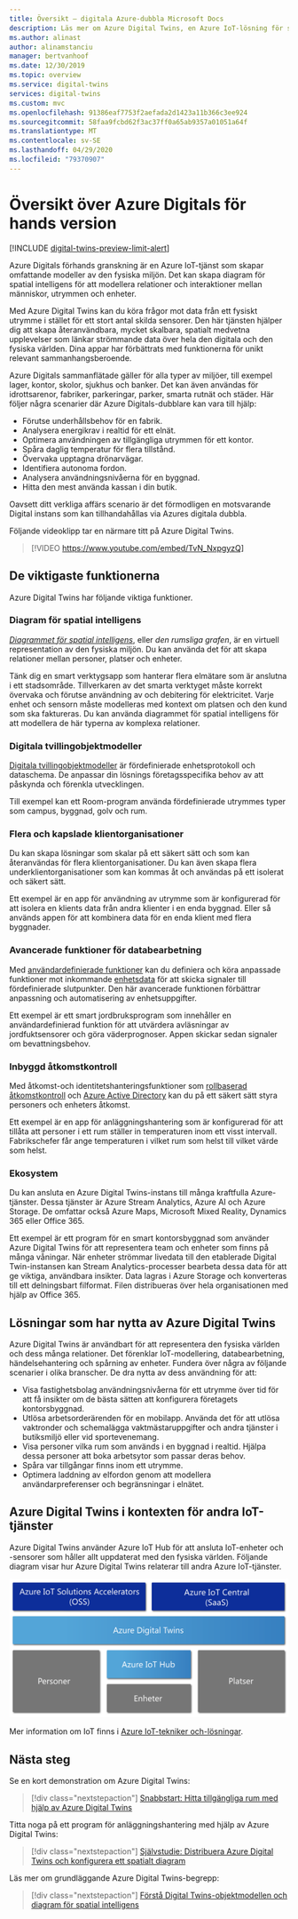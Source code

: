 ```yaml
---
title: Översikt – digitala Azure-dubbla Microsoft Docs
description: Läs mer om Azure Digital Twins, en Azure IoT-lösning för spatial intelligens.
ms.author: alinast
author: alinamstanciu
manager: bertvanhoof
ms.date: 12/30/2019
ms.topic: overview
ms.service: digital-twins
services: digital-twins
ms.custom: mvc
ms.openlocfilehash: 91386eaf7753f2aefada2d1423a11b366c3ee924
ms.sourcegitcommit: 58faa9fcbd62f3ac37ff0a65ab9357a01051a64f
ms.translationtype: MT
ms.contentlocale: sv-SE
ms.lasthandoff: 04/29/2020
ms.locfileid: "79370907"
---
```

# <a name="overview-of-azure-digital-twins-preview"></a>Översikt över Azure Digitals för hands version

[!INCLUDE [digital-twins-preview-limit-alert](../../includes/digital-twins-preview-limit-alert.md)]

Azure Digitals förhands granskning är en Azure IoT-tjänst som skapar omfattande modeller av den fysiska miljön. Det kan skapa diagram för spatial intelligens för att modellera relationer och interaktioner mellan människor, utrymmen och enheter.

Med Azure Digital Twins kan du köra frågor mot data från ett fysiskt utrymme i stället för ett stort antal skilda sensorer. Den här tjänsten hjälper dig att skapa återanvändbara, mycket skalbara, spatialt medvetna upplevelser som länkar strömmande data över hela den digitala och den fysiska världen. Dina appar har förbättrats med funktionerna för unikt relevant sammanhangsberoende. 

Azure Digitals sammanflätade gäller för alla typer av miljöer, till exempel lager, kontor, skolor, sjukhus och banker. Det kan även användas för idrottsarenor, fabriker, parkeringar, parker, smarta rutnät och städer. Här följer några scenarier där Azure Digitals-dubblare kan vara till hjälp:

- Förutse underhållsbehov för en fabrik.
- Analysera energikrav i realtid för ett elnät.
- Optimera användningen av tillgängliga utrymmen för ett kontor.
- Spåra daglig temperatur för flera tillstånd.
- Övervaka upptagna drönarvägar.
- Identifiera autonoma fordon.
- Analysera användningsnivåerna för en byggnad.
- Hitta den mest använda kassan i din butik.

Oavsett ditt verkliga affärs scenario är det förmodligen en motsvarande Digital instans som kan tillhandahållas via Azures digitala dubbla.

Följande videoklipp tar en närmare titt på Azure Digital Twins.

> [!VIDEO https://www.youtube.com/embed/TvN_NxpgyzQ]

## <a name="key-capabilities"></a>De viktigaste funktionerna

Azure Digital Twins har följande viktiga funktioner.

### <a name="spatial-intelligence-graph"></a>Diagram för spatial intelligens

[*Diagrammet för spatial intelligens*](./concepts-objectmodel-spatialgraph.md#spatial-intelligence-graph), eller *den rumsliga grafen*, är en virtuell representation av den fysiska miljön. Du kan använda det för att skapa relationer mellan personer, platser och enheter.

Tänk dig en smart verktygsapp som hanterar flera elmätare som är anslutna i ett stadsområde. Tillverkaren av det smarta verktyget måste korrekt övervaka och förutse användning av och debitering för elektricitet. Varje enhet och sensorn måste modelleras med kontext om platsen och den kund som ska faktureras. Du kan använda diagrammet för spatial intelligens för att modellera de här typerna av komplexa relationer.

### <a name="digital-twin-object-models"></a>Digitala tvillingobjektmodeller

[Digitala tvillingobjektmodeller](./concepts-objectmodel-spatialgraph.md#digital-twins-object-models) är fördefinierade enhetsprotokoll och dataschema. De anpassar din lösnings företagsspecifika behov av att påskynda och förenkla utvecklingen.

Till exempel kan ett Room-program använda fördefinierade utrymmes typer som campus, byggnad, golv och rum.

### <a name="multiple-and-nested-tenants"></a>Flera och kapslade klientorganisationer

Du kan skapa lösningar som skalar på ett säkert sätt och som kan återanvändas för flera klientorganisationer. Du kan även skapa flera underklientorganisationer som kan kommas åt och användas på ett isolerat och säkert sätt.

Ett exempel är en app för användning av utrymme som är konfigurerad för att isolera en klients data från andra klienter i en enda byggnad. Eller så används appen för att kombinera data för en enda klient med flera byggnader.

### <a name="advanced-compute-capabilities"></a>Avancerade funktioner för databearbetning

Med [användardefinierade funktioner](./concepts-user-defined-functions.md) kan du definiera och köra anpassade funktioner mot inkommande [enhetsdata](./concepts-device-ingress.md) för att skicka signaler till fördefinierade slutpunkter. Den här avancerade funktionen förbättrar anpassning och automatisering av enhetsuppgifter.

Ett exempel är ett smart jordbruksprogram som innehåller en användardefinierad funktion för att utvärdera avläsningar av jordfuktsensorer och göra väderprognoser. Appen skickar sedan signaler om bevattningsbehov.

### <a name="built-in-access-control"></a>Inbyggd åtkomstkontroll

Med åtkomst-och identitetshanteringsfunktioner som [rollbaserad åtkomstkontroll](./security-role-based-access-control.md) och [Azure Active Directory](./security-authenticating-apis.md) kan du på ett säkert sätt styra personers och enheters åtkomst.

Ett exempel är en app för anläggningshantering som är konfigurerad för att tillåta att personer i ett rum ställer in temperaturen inom ett visst intervall. Fabrikschefer får ange temperaturen i vilket rum som helst till vilket värde som helst.

### <a name="ecosystem"></a>Ekosystem

Du kan ansluta en Azure Digital Twins-instans till många kraftfulla Azure-tjänster. Dessa tjänster är Azure Stream Analytics, Azure AI och Azure Storage. De omfattar också Azure Maps, Microsoft Mixed Reality, Dynamics 365 eller Office 365.

Ett exempel är ett program för en smart kontorsbyggnad som använder Azure Digital Twins för att representera team och enheter som finns på många våningar. När enheter strömmar livedata till den etablerade Digital Twin-instansen kan Stream Analytics-processer bearbeta dessa data för att ge viktiga, användbara insikter. Data lagras i Azure Storage och konverteras till ett delningsbart filformat. Filen distribueras över hela organisationen med hjälp av Office 365.

## <a name="solutions-that-benefit-from-azure-digital-twins"></a>Lösningar som har nytta av Azure Digital Twins

Azure Digital Twins är användbart för att representera den fysiska världen och dess många relationer. Det förenklar IoT-modellering, databearbetning, händelsehantering och spårning av enheter. Fundera över några av följande scenarier i olika branscher. De dra nytta av dess användning för att:

* Visa fastighetsbolag användningsnivåerna för ett utrymme över tid för att få insikter om de bästa sätten att konfigurera företagets kontorsbyggnad.
* Utlösa arbetsorderärenden för en mobilapp. Använda det för att utlösa vaktronder och schemalägga vaktmästaruppgifter och andra tjänster i butiksmiljö eller vid sportevenemang.
* Visa personer vilka rum som används i en byggnad i realtid. Hjälpa dessa personer att boka arbetsytor som passar deras behov.
* Spåra var tillgångar finns inom ett utrymme.
* Optimera laddning av elfordon genom att modellera användarpreferenser och begränsningar i elnätet.

## <a name="azure-digital-twins-in-the-context-of-other-iot-services"></a>Azure Digital Twins i kontexten för andra IoT-tjänster

Azure Digital Twins använder Azure IoT Hub för att ansluta IoT-enheter och -sensorer som håller allt uppdaterat med den fysiska världen. Följande diagram visar hur Azure Digital Twins relaterar till andra Azure IoT-tjänster.

[![Azure Digital Twins är en tjänst som bygger på Azure IoT Hub](media/overview/azure-digital-twins-in-iot-ecosystem.png)](media/overview/azure-digital-twins-in-iot-ecosystem.png#lightbox)

Mer information om IoT finns i [Azure IoT-tekniker och-lösningar](../iot-fundamentals/iot-services-and-technologies.md).

## <a name="next-steps"></a>Nästa steg

Se en kort demonstration om Azure Digital Twins:

>[!div class="nextstepaction"]
>[Snabbstart: Hitta tillgängliga rum med hjälp av Azure Digital Twins](./quickstart-view-occupancy-dotnet.md)

Titta noga på ett program för anläggningshantering med hjälp av Azure Digital Twins:

>[!div class="nextstepaction"]
>[Självstudie: Distribuera Azure Digital Twins och konfigurera ett spatialt diagram](./tutorial-facilities-setup.md)

Läs mer om grundläggande Azure Digital Twins-begrepp:

>[!div class="nextstepaction"]
>[Förstå Digital Twins-objektmodellen och diagram för spatial intelligens](./concepts-objectmodel-spatialgraph.md)